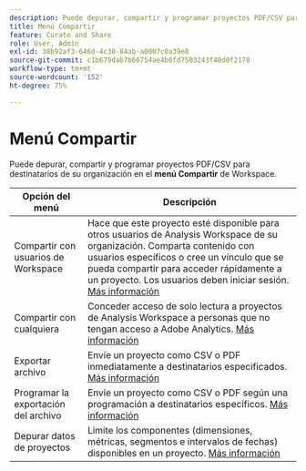 ```yaml
---
description: Puede depurar, compartir y programar proyectos PDF/CSV para destinatarios de su organización.
title: Menú Compartir
feature: Curate and Share
role: User, Admin
exl-id: 38b92af3-646d-4c30-84ab-a0007c0a39e8
source-git-commit: c1b679dab7b66754ae4b6fd7503243f40d0f2178
workflow-type: tm+mt
source-wordcount: '152'
ht-degree: 75%

---
```


# Menú Compartir

Puede depurar, compartir y programar proyectos PDF/CSV para destinatarios de su organización en el **menú Compartir** de Workspace.

| Opción del menú | Descripción |
|---|---|
| Compartir con usuarios de Workspace | Hace que este proyecto esté disponible para otros usuarios de Analysis Workspace de su organización. Comparta contenido con usuarios específicos o cree un vínculo que se pueda compartir para acceder rápidamente a un proyecto. Los usuarios deben iniciar sesión. [Más información](/help/analyze/analysis-workspace/curate-share/share-projects.md) |
| Compartir con cualquiera | Conceder acceso de solo lectura a proyectos de Analysis Workspace a personas que no tengan acceso a Adobe Analytics. [Más información](/help/analyze/analysis-workspace/curate-share/share-projects.md) |
| Exportar archivo | Envíe un proyecto como CSV o PDF inmediatamente a destinatarios especificados. [Más información](/help/analyze/analysis-workspace/curate-share/t-schedule-report.md) |
| Programar la exportación del archivo | Envíe un proyecto como CSV o PDF según una programación a destinatarios específicos. [Más información](/help/analyze/analysis-workspace/curate-share/t-schedule-report.md) |
| Depurar datos de proyectos | Limite los componentes (dimensiones, métricas, segmentos e intervalos de fechas) disponibles en un proyecto. [Más información](/help/analyze/analysis-workspace/curate-share/curate.md) |
